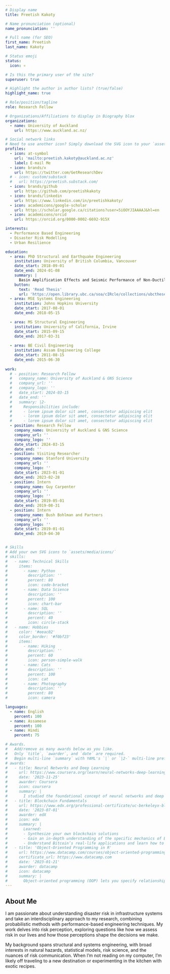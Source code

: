 ```yaml
---
# Display name
title: Preetish Kakoty

# Name pronunciation (optional)
name_pronunciation: ''

# Full name (for SEO)
first_name: Preetish
last_name: Kakoty

# Status emoji
status:
  icon: ⚛️

# Is this the primary user of the site?
superuser: true

# Highlight the author in author lists? (true/false)
highlight_name: true

# Role/position/tagline
role: Research Fellow

# Organizations/Affiliations to display in Biography blox
organizations:
  - name: University of Auckland
    url: https://www.auckland.ac.nz/

# Social network links
# Need to use another icon? Simply download the SVG icon to your `assets/media/icons/` folder.
profiles:
  - icon: at-symbol
    url: 'mailto:preetish.kakoty@auckland.ac.nz'
    label: E-mail Me
  - icon: brands/x
    url: https://twitter.com/GetResearchDev
  # - icon: custom/substack
  #   url: https://preetish.substack.com/
  - icon: brands/github
    url: https://github.com/preetishkakoty
  - icon: brands/linkedin
    url: https://www.linkedin.com/in/preetishkakoty/
  - icon: academicons/google-scholar
    url: https://scholar.google.ca/citations?user=5iOOYJIAAAAJ&hl=en
  - icon: academicons/orcid
    url: https://orcid.org/0000-0002-6692-915X

interests:
  - Performance Based Engineering
  - Disaster Risk Modelling
  - Urban Resilience

education:
  - area: PhD Structural and Earthquake Engineering
    institution: University of British Columbia, Vancouver
    date_start: 2018-09-01
    date_end: 2024-01-08
    summary: |
      Basin Amplification Effects and Seismic Performance of Non-Ductile Reinforced Concrete Shear Wall Buildings during Subduction Earthquakes
    button:
      text: 'Read Thesis'
      url: 'https://open.library.ubc.ca/soa/cIRcle/collections/ubctheses/24/items/1.0438706?o=0'
  - area: MSE Systems Engineering
    institution: Johns Hopkins University
    date_start: 2017-08-01
    date_end: 2018-05-15

  - area: MS Structural Engineering
    institution: University of California, Irvine
    date_start: 2015-09-15
    date_end: 2017-03-31
    
  - area: BE Civil Engineering
    institution: Assam Engineering College
    date_start: 2011-08-15
    date_end: 2015-06-30
    
work:
  # - position: Research Fellow
  #   company_name: University of Auckland & GNS Science
  #   company_url: ''
  #   company_logo: ''
  #   date_start: 2024-03-15
  #   date_end: ''
  #   summary: |2-
  #     Responsibilities include:
  #     - lorem ipsum dolor sit amet, consectetur adipiscing elit
  #     - lorem ipsum dolor sit amet, consectetur adipiscing elit
  #     - lorem ipsum dolor sit amet, consectetur adipiscing elit
  - position: Research Fellow
    company_name: University of Auckland & GNS Science
    company_url: ''
    company_logo: ''
    date_start: 2024-03-15
    date_end: ''
  - position: Visiting Researcher
    company_name: Stanford University
    company_url: ''
    company_logo: ''
    date_start: 2023-01-01
    date_end: 2023-02-28
  - position: Intern
    company_name: Guy Carpenter
    company_url: ''
    company_logo: ''
    date_start: 2019-05-01
    date_end: 2019-08-31
  - position: Intern
    company_name: Bush Bohlman and Partners
    company_url: ''
    company_logo: ''
    date_start: 2019-01-01
    date_end: 2019-04-30


# Skills
# Add your own SVG icons to `assets/media/icons/`
# skills:
#   - name: Technical Skills
#     items:
#       - name: Python
#         description: ''
#         percent: 80
#         icon: code-bracket
#       - name: Data Science
#         description: ''
#         percent: 100
#         icon: chart-bar
#       - name: SQL
#         description: ''
#         percent: 40
#         icon: circle-stack
#   - name: Hobbies
#     color: '#eeac02'
#     color_border: '#f0bf23'
#     items:
#       - name: Hiking
#         description: ''
#         percent: 60
#         icon: person-simple-walk
#       - name: Cats
#         description: ''
#         percent: 100
#         icon: cat
#       - name: Photography
#         description: ''
#         percent: 80
#         icon: camera

languages:
  - name: English
    percent: 100
  - name: Assamese
    percent: 100
  - name: Hindi
    percent: 75

# Awards.
#   Add/remove as many awards below as you like.
#   Only `title`, `awarder`, and `date` are required.
#   Begin multi-line `summary` with YAML's `|` or `|2-` multi-line prefix and indent 2 spaces below.
# awards:
#   - title: Neural Networks and Deep Learning
#     url: https://www.coursera.org/learn/neural-networks-deep-learning
#     date: '2023-11-25'
#     awarder: Coursera
#     icon: coursera
#     summary: |
#       I studied the foundational concept of neural networks and deep learning. By the end, I was familiar with the significant technological trends driving the rise of deep learning; build, train, and apply fully connected deep neural networks; implement efficient (vectorized) neural networks; identify key parameters in a neural network’s architecture; and apply deep learning to your own applications.
#   - title: Blockchain Fundamentals
#     url: https://www.edx.org/professional-certificate/uc-berkeleyx-blockchain-fundamentals
#     date: '2023-07-01'
#     awarder: edX
#     icon: edx
#     summary: |
#       Learned:
#       - Synthesize your own blockchain solutions
#       - Gain an in-depth understanding of the specific mechanics of Bitcoin
#       - Understand Bitcoin’s real-life applications and learn how to attack and destroy Bitcoin, Ethereum, smart contracts and Dapps, and alternatives to Bitcoin’s Proof-of-Work consensus algorithm
#   - title: 'Object-Oriented Programming in R'
#     url: https://www.datacamp.com/courses/object-oriented-programming-with-s3-and-r6-in-r
#     certificate_url: https://www.datacamp.com
#     date: '2023-01-21'
#     awarder: datacamp
#     icon: datacamp
#     summary: |
#       Object-oriented programming (OOP) lets you specify relationships between functions and the objects that they can act on, helping you manage complexity in your code. This is an intermediate level course, providing an introduction to OOP, using the S3 and R6 systems. S3 is a great day-to-day R programming tool that simplifies some of the functions that you write. R6 is especially useful for industry-specific analyses, working with web APIs, and building GUIs.
---
```


## About Me

I am passionate about understanding disaster risk in infrastructure systems and take an interdisciplinary approach to my research, combining probabilistic methods with performance-based engineering techniques. My work delves into risk perception, exploring questions like how we assess risk in our lives and how those perceptions shape the decisions we make.

My background spans structural and systems engineering, with broad interests in natural hazards, statistical models, risk science, and the nuances of risk communication. When I’m not reading on my computer, I’m likely off traveling to a new destination or experimenting in the kitchen with exotic recipes.